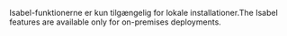 <span data-ttu-id="93774-101">Isabel-funktionerne er kun tilgængelig for lokale installationer.</span><span class="sxs-lookup"><span data-stu-id="93774-101">The Isabel features are available only for on-premises deployments.</span></span>